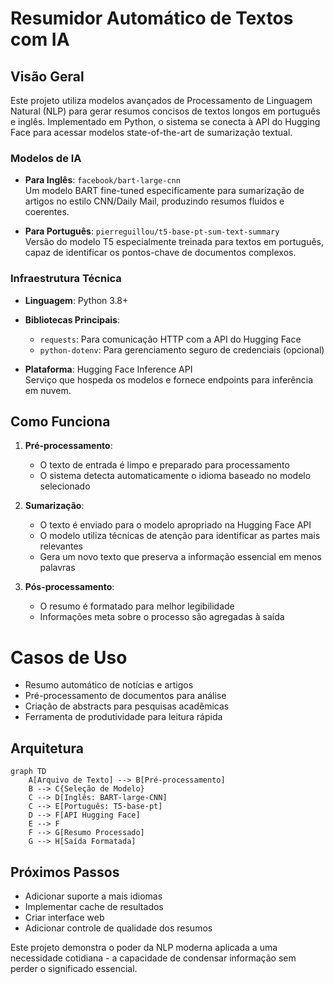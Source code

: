 # Resumidor Automático de Textos com IA

## Visão Geral

Este projeto utiliza modelos avançados de Processamento de Linguagem Natural (NLP) para gerar resumos concisos de textos longos em português e inglês. Implementado em Python, o sistema se conecta à API do Hugging Face para acessar modelos state-of-the-art de sumarização textual.


### Modelos de IA
- **Para Inglês**: `facebook/bart-large-cnn`  
  Um modelo BART fine-tuned especificamente para sumarização de artigos no estilo CNN/Daily Mail, produzindo resumos fluidos e coerentes.

- **Para Português**: `pierreguillou/t5-base-pt-sum-text-summary`  
  Versão do modelo T5 especialmente treinada para textos em português, capaz de identificar os pontos-chave de documentos complexos.

### Infraestrutura Técnica
- **Linguagem**: Python 3.8+
- **Bibliotecas Principais**:
  - `requests`: Para comunicação HTTP com a API do Hugging Face
  - `python-dotenv`: Para gerenciamento seguro de credenciais (opcional)

- **Plataforma**: Hugging Face Inference API  
  Serviço que hospeda os modelos e fornece endpoints para inferência em nuvem.

## Como Funciona

1. **Pré-processamento**:
   - O texto de entrada é limpo e preparado para processamento
   - O sistema detecta automaticamente o idioma baseado no modelo selecionado

2. **Sumarização**:
   - O texto é enviado para o modelo apropriado na Hugging Face API
   - O modelo utiliza técnicas de atenção para identificar as partes mais relevantes
   - Gera um novo texto que preserva a informação essencial em menos palavras

3. **Pós-processamento**:
   - O resumo é formatado para melhor legibilidade
   - Informações meta sobre o processo são agregadas à saída

# Casos de Uso

- Resumo automático de notícias e artigos
- Pré-processamento de documentos para análise
- Criação de abstracts para pesquisas acadêmicas
- Ferramenta de produtividade para leitura rápida

##  Arquitetura

```mermaid
graph TD
    A[Arquivo de Texto] --> B[Pré-processamento]
    B --> C{Seleção de Modelo}
    C --> D[Inglês: BART-large-CNN]
    C --> E[Português: T5-base-pt]
    D --> F[API Hugging Face]
    E --> F
    F --> G[Resumo Processado]
    G --> H[Saída Formatada]
```

## Próximos Passos

- Adicionar suporte a mais idiomas
- Implementar cache de resultados
- Criar interface web
- Adicionar controle de qualidade dos resumos

Este projeto demonstra o poder da NLP moderna aplicada a uma necessidade cotidiana - a capacidade de condensar informação sem perder o significado essencial.
